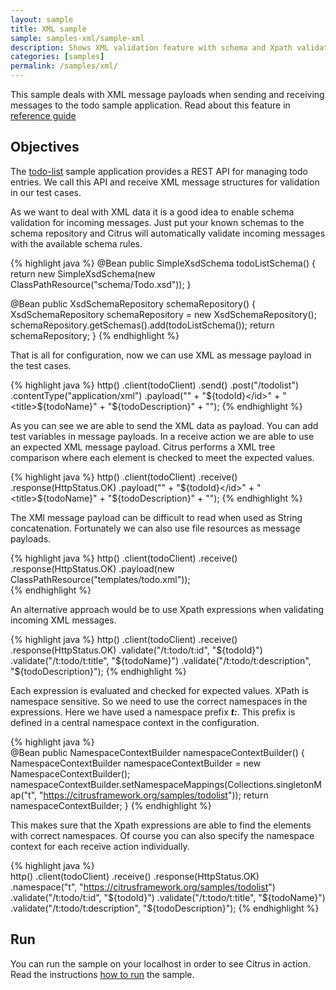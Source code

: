 ```yaml
---
layout: sample
title: XML sample
sample: samples-xml/sample-xml
description: Shows XML validation feature with schema and Xpath validation
categories: [samples]
permalink: /samples/xml/
---
```


This sample deals with XML message payloads when sending and receiving messages to the todo sample
application. Read about this feature in [reference guide](http://www.citrusframework.org/reference/html/#validation-xml)

Objectives
---------

The [todo-list](/samples/todo-app/) sample application provides a REST API for managing todo entries.
We call this API and receive XML message structures for validation in our test cases.

As we want to deal with XML data it is a good idea to enable schema validation for incoming messages. Just put your
known schemas to the schema repository and Citrus will automatically validate incoming messages with the available schema rules.

{% highlight java %}
@Bean
public SimpleXsdSchema todoListSchema() {
    return new SimpleXsdSchema(new ClassPathResource("schema/Todo.xsd"));
}

@Bean
public XsdSchemaRepository schemaRepository() {
    XsdSchemaRepository schemaRepository = new XsdSchemaRepository();
    schemaRepository.getSchemas().add(todoListSchema());
    return schemaRepository;
}
{% endhighlight %}

That is all for configuration, now we can use XML as message payload in the test cases.
    
{% highlight java %}
http()
    .client(todoClient)
    .send()
    .post("/todolist")
    .contentType("application/xml")
    .payload("<todo>" +
                 "<id>${todoId}</id>" +
                 "<title>${todoName}</title>" +
                 "<description>${todoDescription}</description>" +
             "</todo>");
{% endhighlight %}
        
As you can see we are able to send the XML data as payload. You can add test variables in message payloads. In a receive 
action we are able to use an expected XML message payload. Citrus performs a XML tree comparison where each element is checked to meet
the expected values.

{% highlight java %}
http()
    .client(todoClient)
    .receive()
    .response(HttpStatus.OK)
    .payload("<todo>" +
                 "<id>${todoId}</id>" +
                 "<title>${todoName}</title>" +
                 "<description>${todoDescription}</description>" +
             "</todo>");
{% endhighlight %}         

The XMl message payload can be difficult to read when used as String concatenation. Fortunately we can also use file resources as message
payloads.

{% highlight java %}
http()
    .client(todoClient)
    .receive()
    .response(HttpStatus.OK)
    .payload(new ClassPathResource("templates/todo.xml"));    
{% endhighlight %}
        
An alternative approach would be to use Xpath expressions when validating incoming XML messages.

{% highlight java %}
http()
    .client(todoClient)
    .receive()
    .response(HttpStatus.OK)
    .validate("/t:todo/t:id", "${todoId}")
    .validate("/t:todo/t:title", "${todoName}")
    .validate("/t:todo/t:description", "${todoDescription}");
{% endhighlight %}
        
Each expression is evaluated and checked for expected values. XPath is namespace sensitive. So we need to use the correct namespaces
in the expressions. Here we have used a namespace prefix ***t:***. This prefix is defined in a central namespace context in the configuration.
       
{% highlight java %}   
@Bean
public NamespaceContextBuilder namespaceContextBuilder() {
    NamespaceContextBuilder namespaceContextBuilder = new NamespaceContextBuilder();
    namespaceContextBuilder.setNamespaceMappings(Collections.singletonMap("t", "https://citrusframework.org/samples/todolist"));
    return namespaceContextBuilder;
}
{% endhighlight %}
       
This makes sure that the Xpath expressions are able to find the elements with correct namespaces. Of course you can also specify the 
namespace context for each receive action individually.       
       
{% highlight java %}    
http()
    .client(todoClient)
    .receive()
    .response(HttpStatus.OK)
    .namespace("t", "https://citrusframework.org/samples/todolist")
    .validate("/t:todo/t:id", "${todoId}")
    .validate("/t:todo/t:title", "${todoName}")
    .validate("/t:todo/t:description", "${todoDescription}");
{% endhighlight %}

Run
---------

You can run the sample on your localhost in order to see Citrus in action. Read the instructions [how to run](/samples/run/) the sample.